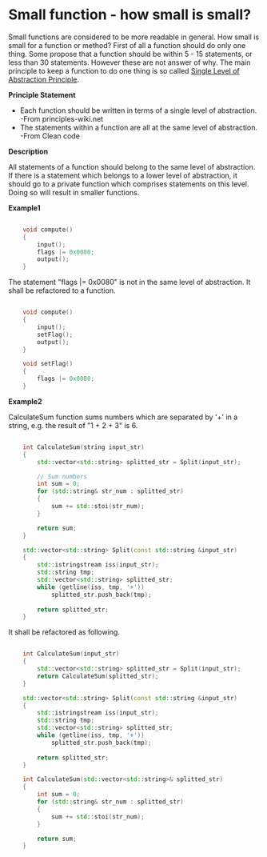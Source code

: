 # Small function - how small is small?

Small functions are considered to be more readable in general. How small is small for a function or method? First of all a function should do only one thing. Some propose that a function should be within 5 - 15 statements, or less than 30 statements. However these are not answer of why. The main principle to keep a function to do one thing is so called [Single Level of Abstraction Principle](http://principles-wiki.net/principles:single_level_of_abstraction).

__Principle Statement__  
- Each function should be written in terms of a single level of abstraction. -From principles-wiki.net  
- The statements within a function are all at the same level of abstraction. -From Clean code

__Description__

All statements of a function should belong to the same level of abstraction. If there is a statement which belongs to a lower level of abstraction, it should go to a private function which comprises statements on this level. Doing so will result in smaller functions.


__Example1__

``` c++ 

    void compute()
    {
        input();
        flags |= 0x0080;
        output();
    }
```

The statement "flags |= 0x0080" is not in the same level of abstraction. It shall be refactored to a function.

``` c++ 

    void compute()
    {
        input();
        setFlag();
        output();
    }

    void setFlag()
    {
        flags |= 0x0080;
    }
```

__Example2__

CalculateSum function sums numbers which are separated by '+' in a string, e.g. the result of "1 + 2 + 3" is 6.

``` c++ 

    int CalculateSum(string input_str)
    {
        std::vector<std::string> splitted_str = Split(input_str);

        // Sum numbers
        int sum = 0;
        for (std::string& str_num : splitted_str)
        {
            sum += std::stoi(str_num);
        }

        return sum;
    }

    std::vector<std::string> Split(const std::string &input_str)
    {
        std::istringstream iss(input_str);
        std::string tmp;
        std::vector<std::string> splitted_str;
        while (getline(iss, tmp, '+'))
            splitted_str.push_back(tmp);
    
        return splitted_str;
    }
```

It shall be refactored as following.

``` c++ 

    int CalculateSum(input_str)
    {
        std::vector<std::string> splitted_str = Split(input_str);
        return CalculateSum(splitted_str);
    }

    std::vector<std::string> Split(const std::string &input_str)
    {
        std::istringstream iss(input_str);
        std::string tmp;
        std::vector<std::string> splitted_str;
        while (getline(iss, tmp, '+'))
            splitted_str.push_back(tmp);
    
        return splitted_str;
    }

    int CalculateSum(std::vector<std::string>& splitted_str)
    {
        int sum = 0;
        for (std::string& str_num : splitted_str)
        {
            sum += std::stoi(str_num);
        }

        return sum;
    }
```
